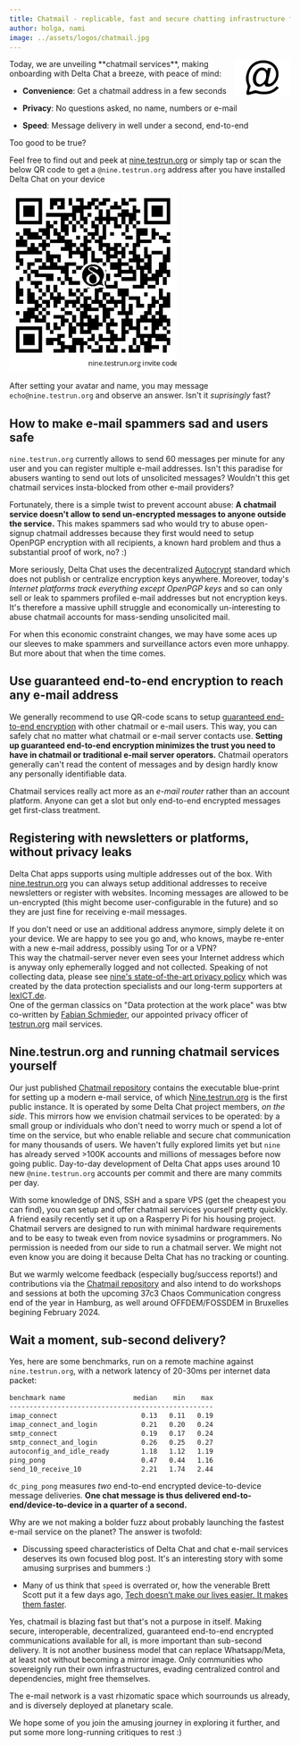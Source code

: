```yaml
---
title: Chatmail - replicable, fast and secure chatting infrastructure for all 
author: holga, nami 
image: ../assets/logos/chatmail.jpg
---
```


<img alt="Chatmail logo" src="../assets/logos/chatmail.jpg" width="20%" style="float:right; margin-left:1em;" />
Today, we are unveiling **chatmail services**,
making onboarding with Delta Chat a breeze, with peace of mind: 

- **Convenience**: Get a chatmail address in a few seconds 

- **Privacy**: No questions asked, no name, numbers or e-mail 

- **Speed**: Message delivery in well under a second, end-to-end

Too good to be true? 

Feel free to find out and peek at [nine.testrun.org](https://nine.testrun.org)
or simply tap or scan the below QR code to get a `@nine.testrun.org` address
after you have installed Delta Chat on your device

<a href="DCACCOUNT:https://nine.testrun.org/cgi-bin/newemail.py">
    <img width=300 style="float: none;" src="../assets/blog/nine-invite-qrcode.png" /></a>

After setting your avatar and name, 
you may message `echo@nine.testrun.org` and observe an answer.
Isn't it *suprisingly* fast? 


## How to make e-mail spammers sad and users safe

`nine.testrun.org` currently allows to send 60 messages per minute for any user
and you can register multiple e-mail addresses.
Isn't this paradise for abusers wanting to send out lots of unsolicited messages? 
Wouldn't this get chatmail services insta-blocked from other e-mail providers? 

Fortunately, there is a simple twist to prevent account abuse: 
**A chatmail service doesn't allow to send un-encrypted messages 
to anyone outside the service.**
This makes spammers sad who would try to abuse open-signup chatmail addresses
because they first would need to setup OpenPGP encryption with all recipients,
a known hard problem and thus a substantial proof of work, no? :) 

More seriously, 
Delta Chat uses the decentralized [Autocrypt](https://autocrypt.org) standard
which does not publish or centralize encryption keys anywhere.
Moreover, today's *Internet platforms track everything except OpenPGP keys*
and so can only sell or leak to spammers profiled e-mail addresses but not encryption keys.
It's therefore a massive uphill struggle and economically un-interesting 
to abuse chatmail accounts for mass-sending unsolicited mail. 

For when this economic constraint changes, 
we may have some aces up our sleeves 
to make spammers and surveillance actors even more unhappy. 
But more about that when the time comes. 

## Use guaranteed end-to-end encryption to reach any e-mail address 

We generally recommend to use QR-code scans to setup 
[guaranteed end-to-end encryption](https://delta.chat/en/2023-11-23-jumbo-42) 
with other chatmail or e-mail users. 
This way, you can safely chat 
no matter what chatmail or e-mail server contacts use. 
**Setting up guaranteed end-to-end encryption minimizes the trust 
you need to have in chatmail or traditional e-mail server operators.**
Chatmail operators generally can't read the content of messages
and by design hardly know any personally identifiable data.

Chatmail services really act more as an *e-mail router* rather than an account platform. 
Anyone can get a slot but only end-to-end encrypted messages get first-class treatment. 


## Registering with newsletters or platforms, without privacy leaks

Delta Chat apps supports using multiple addresses out of the box. 
With [nine.testrun.org](https://nine.testrun.org) you can always setup
additional addresses to receive newsletters or register with websites.
Incoming messages are allowed to be un-encrypted
(this might become user-configurable in the future)
and so they are just fine for receiving e-mail messages. 

If you don't need or use an additional address anymore, 
simply delete it on your device.
We are happy to see you go and, who knows, 
maybe re-enter with a new e-mail address, possibly using Tor or a VPN?  
This way the chatmail-server never even sees your Internet address 
which is anyway only ephemerally logged and not collected. 
Speaking of not collecting data, 
please see [nine's state-of-the-art privacy policy](https://nine.testrun.org/privacy.html)
which was created by the data protection specialists and our long-term supporters
at [lexICT.de](https://lexict.de).  
One of the german classics on "Data protection at the work place" was btw
co-written by [Fabian Schmieder](https://www.lexict.de/fabian-schmieder-en.html),
our appointed privacy officer of [testrun.org](https://testrun.org) mail services. 


## Nine.testrun.org and running chatmail services yourself 

Our just published [Chatmail repository](https://github.com/deltachat/chatmail) 
contains the executable blue-print for setting up a modern e-mail service,
of which [Nine.testrun.org](https://nine.testrun.org) is the first public instance. 
It is operated by some Delta Chat project members, *on the side*. 
This mirrors how we envision chatmail services to be operated: 
by a small group or individuals
who don't need to worry much or spend a lot of time on the service,
but who enable reliable and secure chat communication for many thousands of users.
We haven't fully explored limits yet but `nine` has already served >100K accounts
and millions of messages before now going public. 
Day-to-day development of Delta Chat apps uses around 10 new `@nine.testrun.org` accounts 
per commit and there are many commits per day. 

With some knowledge of DNS, SSH and a spare VPS (get the cheapest you can find),
you can setup and offer chatmail services yourself pretty quickly. 
A friend easily recently set it up on a Rasperry Pi for his housing project. 
Chatmail servers are designed to run with minimal hardware requirements
and to be easy to tweak even from novice sysadmins or programmers. 
No permission is needed from our side to run a chatmail server. 
We might not even know you are doing it because Delta Chat has no tracking or counting. 

But we warmly welcome feedback (especially bug/success reports!) 
and contributions via the [Chatmail repository](https://github.com/deltachat/chatmail)
and also intend to do workshops and sessions at both the upcoming
37c3 Chaos Communication congress end of the year in Hamburg,
as well around OFFDEM/FOSSDEM in Bruxelles begining February 2024.

## Wait a moment, sub-second delivery? 

Yes, here are some benchmarks, run on a remote machine against `nine.testrun.org`,
with a network latency of 20-30ms per internet data packet: 

```
benchmark name                 median    min    max
---------------------------------------------------
imap_connect                     0.13   0.11   0.19
imap_connect_and_login           0.21   0.20   0.24
smtp_connect                     0.19   0.17   0.24
smtp_connect_and_login           0.26   0.25   0.27
autoconfig_and_idle_ready        1.18   1.12   1.19
ping_pong                        0.47   0.44   1.16
send_10_receive_10               2.21   1.74   2.44
```

`dc_ping_pong` measures *two* end-to-end encrypted device-to-device message deliveries. 
**One chat message is thus delivered end-to-end/device-to-device in a quarter of a second.**

Why are we not making a bolder fuzz about probably launching
the fastest e-mail service on the planet? 
The answer is twofold: 

- Discussing speed characteristics of Delta Chat and chat e-mail services
  deserves its own focused blog post. 
  It's an interesting story with some amusing surprises and bummers :)

- Many of us think that `speed` is overrated or, how the venerable 
  Brett Scott put it a few days ago, 
  [Tech doesn’t make our lives easier. It makes them faster](
  https://brettscott.substack.com/p/tech-doesnt-make-our-lives-easier). 

Yes, chatmail is blazing fast but that's not a purpose in itself. 
Making secure, interoperable, decentralized, guaranteed end-to-end encrypted 
communications available for all, is more important than sub-second delivery. 
It is not another business model that can replace Whatsapp/Meta,
at least not without becoming a mirror image. 
Only communities who sovereignly run their own infrastructures,
evading centralized control and dependencies, might free themselves. 

The e-mail network is a vast rhizomatic space which sourrounds us already,
and is diversely deployed at planetary scale. 

We hope some of you join the amusing journey in exploring it further,
and put some more long-running critiques to rest :) 
